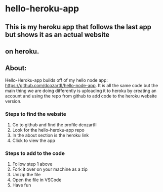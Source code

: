 # hello-heroku-app
## This is my heroku app that follows the last app but shows it as an actual website
## on heroku.

## About:
Hello-Heroku-app builds off of my hello node app: https://github.com/dcozartII/hello-node-app.
It is all the same code but the main thing we are doing differently is uploading it 
to heroku by creating an account and using the repo from github to add code to the heroku website version.


### Steps to find the website
1. Go to github and find the profile dcozartII
2. Look for the hello-heroku-app repo
3. In the about section is the heroku link
4. Click to view the app

### Steps to add to the code
1. Follow step 1 above
2. Fork it over on your machine as a zip
3. Unizip the file
4. Open the file in VSCode
5. Have fun
